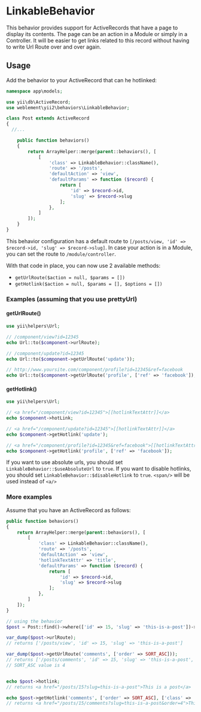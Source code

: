 # LinkableBehavior

This behavior provides support for ActiveRecords that have a page to display its contents. The page can be an action in a Module or simply in a Controller. It will be easier to get links related to this record without having to write Url Route over and over again.

## Usage

Add the behavior to your ActiveRecord that can he hotlinked:

```php
namespace app\models;

use yii\db\ActiveRecord;
use weblement\yii2\behaviors\LinkableBehavior;

class Post extends ActiveRecord
{
  //...

    public function behaviors()
    {
        return ArrayHelper::merge(parent::behaviors(), [
            [
                'class' => LinkableBehavior::className(),
                'route' => '/posts',
                'defaultAction' => 'view',
                'defaultParams' => function ($record) {
                    return [
                        'id' => $record->id,
                        'slug' => $record->slug
                    ];
                },
            ]
        ]);
    }
}
```

This behavior configuration has a default route to `[/posts/view, 'id' => $record->id, 'slug' => $record->slug]`. In case your action is in a Module, you can set the route to `/module/controller`.

With that code in place, you can now use 2 available methods:
 - `getUrlRoute($action = null, $params = [])`
 - `getHotlink($action = null, $params = [], $options = [])`


### Examples (assuming that you use prettyUrl)

#### getUrlRoute()
```php
use yii\helpers\Url;

// /component/view?id=12345
echo Url::to($component->urlRoute);

// /component/update?id=12345
echo Url::to($component->getUrlRoute('update'));

// http://www.yoursite.com/component/profile?id=12345&ref=facebook
echo Url::to($component->getUrlRoute('profile', ['ref' => 'facebook']), true);
```

#### getHotlink()
```php
use yii\helpers\Url;

// <a href="/component/view?id=12345">[[hotlinkTextAttr]]</a>
echo $component->hotLink;

// <a href="/component/update?id=12345">[[hotlinkTextAttr]]</a>
echo $component->getHotlink('update');

// <a href="/component/profile?id=12345&ref=facebook">[[hotlinkTextAttr]]</a>
echo $component->getHotlink('profile', ['ref' => 'facebook']);
```
If you want to use absolute urls, you should set `LinkableBehavior::$useAbsoluteUrl` to `true`.
If you want to disable hotlinks, you should set `LinkableBehavior::$disableHotlink` to `true`. `<span/>` will be used instead of `<a/>`



### More examples
Assume that you have an ActiveRecord as follows:

```php
public function behaviors()
{
    return ArrayHelper::merge(parent::behaviors(), [
        [
            'class' => LinkableBehavior::className(),
            'route' => '/posts',
            'defaultAction' => 'view',
            'hotlinkTextAttr' => 'title',
            'defaultParams' => function ($record) {
                return [
                    'id' => $record->id,
                    'slug' => $record->slug
                ];
            },
        ]
    ]);
}

// using the behavior
$post = Post::find()->where(['id' => 15, 'slug' => 'this-is-a-post'])->one();

var_dump($post->urlRoute);
// returns ['/posts/view', 'id' => 15, 'slug' => 'this-is-a-post']

var_dump($post->getUrlRoute('comments', ['order' => SORT_ASC]));
// returns ['/posts/comments', 'id' => 15, 'slug' => 'this-is-a-post', 'order' => 4]
// SORT_ASC value is 4


echo $post->hotlink;
// returns <a href="/posts/15?slug=this-is-a-post">This is a post</a>

echo $post->getHotlink('comments', ['order' => SORT_ASC], ['class' => 'btn btn-primary']);
// returns <a href="/posts/15/comments?slug=this-is-a-post&order=4">This is a post</a>

```

